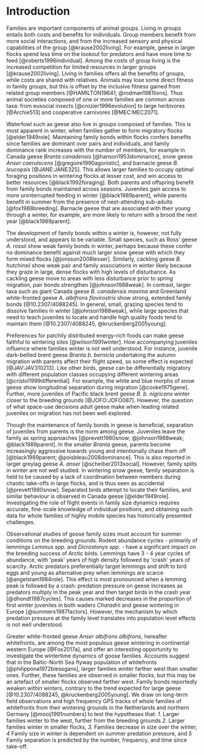 
# Introduction

Families are important components of animal groups. Living in groups entails both costs and benefits for individuals. Group members benefit from more social interactions, and from the increased sensory and physical capabilities of the group [@krause2002living]. For example, geese in larger flocks spend less time on the lookout for predators and have more time to feed [@roberts1996individual]. Among the costs of group living is the increased competition for limited resources in larger groups [@krause2002living]. Living in families offers all the benefits of groups, while costs are shared with relatives. Animals may lose some direct fitness in family groups, but this is offset by the inclusive fitness gained from related group members [@HAMILTON19641; @rodman1981lions]. Thus animal societies composed of one or more families are common across taxa: from eusocial insects [@crozier1996evolution] to large herbivores [@Archie513] and cooperative carnivores [@MEC:MEC2071].

Waterfowl such as geese also live in groups composed of families. This is most apparent in winter, when families gather to form migratory flocks [@elder1949role]. Maintaining family bonds within flocks confers benefits since families are dominant over pairs and individuals, and family dominance rank increases with the number of members, for example in Canada geese *Branta canadensis* [@hanson1953dominance], snow geese *Anser caerulscens* [@gregoire1990agonistic], and barnacle geese *B. leucopsis* [@JANE:JANE325]. This allows larger families to occupy optimal foraging positions in wintering flocks at lesser cost, and win access to better resources [@black1992foraging]. Both parents and offspring benefit from family bonds maintained across seasons. Juveniles gain access to more uninterrupted feeding in winter [@black1989parent], while parents benefit in summer from the presence of nest-attending sub-adults [@fox1988breeding]. Barnacle geese that are associated with their young through a winter, for example, are more likely to return with a brood the next year [@black1989parent].

The development of family bonds within a winter is, however, not fully understood, and appears to be variable. Small species, such as Ross' geese *A. rossii* show weak family bonds in winter, perhaps because these confer no dominance benefit against much larger snow geese with which they form mixed flocks [@jonsson2008lesser]. Similarly, cackling geese *B. hutchinsii* show weak pair and family associations in winter likely because they graze in large, dense flocks with high levels of disturbance. As cackling geese move to areas with less disturbance prior to spring migration, pair bonds strengthen [@johnson1988weak].
In contrast, larger taxa such as giant Canada geese *B. canadensis maxima* and Greenland white-fronted geese *A. albifrons flavirostris* show strong, extended family bonds [@10.2307/4088245]. In general, small, grazing species tend to dissolve families in winter [@johnson1988weak], while large species that need to teach juveniles to locate and handle high quality foods tend to maintain them [@10.2307/4088245, @kruckenberg2005young].

Preferences for patchily distributed energy-rich foods can make geese faithful to wintering sites [@wilson1991winter]. How accompanying juveniles influence where families winter is not well understood. For instance, juvenile dark-bellied brent geese *Branta b. bernicla* undertaking the autumn migration with parents affect their flight speed, so some effect is expected [@JAV:JAV310213]. Like other birds, geese can be differentially migratory with different population classes occupying different wintering areas [@cristol1999differential]. For example, the white and blue morphs of snow geese show longitudinal separation during migration [@cooke1975gene]. Further, more juveniles of Pacific black brent geese *B. b. nigricans* winter closer to the breeding grounds [@JOFO:JOFO087]. However, the question of what space-use decisions adult geese make when leading related juveniles on migration has not been well explored.

Though the maintenance of family bonds in geese is beneficial, separation of juveniles from parents is the norm among geese. Juveniles leave the family as spring approaches [@prevett1980snow; @johnson1988weak; @black1989parent]. In the smaller *Branta* geese, parents become increasingly aggressive towards young and intentionally chase them off [@black1989parent; @poisbleau2008dominance]. This is also reported in larger greylag geese *A. anser* [@scheiber2013social].
However, family splits in winter are not well studied. In wintering snow geese, family separation is held to be caused by a lack of coordination between members during chaotic take-offs in large flocks, and is thus seen as accidental [@prevett1980snow]. Separated birds attempt to locate their families, and similar behaviour is observed in Canada geese [@elder1949role]. Investigating the role of flight events in family size dynamics requires accurate, fine-scale knowledge of individual positions, and obtaining such data for whole families of highly mobile species has historically presented challenges.

Observational studies of goose family sizes must account for summer conditions on the breeding grounds. Rodent abundance cycles - primarily of lemmings _Lemmus spp._ and _Dicrostonyx spp._ - have a significant impact on the breeding success of Arctic birds. Lemmings have 3 - 4 year cycles of abundance, with 'peak' years of high density followed by 'crash' years of scarcity. Arctic predators preferentially target lemmings and shift to bird eggs and young as alternative prey when lemmings are scarce [@angelstam1984role]. This effect is most pronounced when a lemming peak is followed by a crash: predation pressure on geese increases as predators multiply in the peak year and then target birds in the crash year [@dhondt1987cycles]. This causes marked decreases in the proportion of first winter juveniles in both waders _Charadrii_ and geese wintering in Europe [@summers1987factors]. However, the mechanism by which predation pressure at the family level translates into population level effects is not well understood.

Greater white-fronted geese _Anser albifrons albifrons_, hereafter whitefronts, are among the most populous geese wintering in continental western Europe [@Fox2017a], and offer an interesting opportunity to investigate the wintertime dynamics of goose families. Accounts suggest that in the Baltic-North Sea flyway population of whitefronts [@philippona1972blessgans], larger families winter farther west than smaller ones. Further, these families are observed in smaller flocks, but this may be an artefact of smaller flocks observed farther west. Family bonds reportedly weaken within winters, contrary to the trend expected for large geese [@10.2307/4088245, @kruckenberg2005young].
We draw on long-term field observations and high frequency GPS tracks of whole families of whitefronts from their wintering grounds in the Netherlands and northern Germany [@mooij1991numbers] to test the hypotheses that: *1.* Larger families winter to the west, further from the breeding grounds *2.* Larger families winter in smaller flocks, *3.* Families decrease in size over the winter, *4* Family size in winter is dependent on summer predation pressure, and *5* Family separation is predicted by the number, frequency, and time since take-off.
